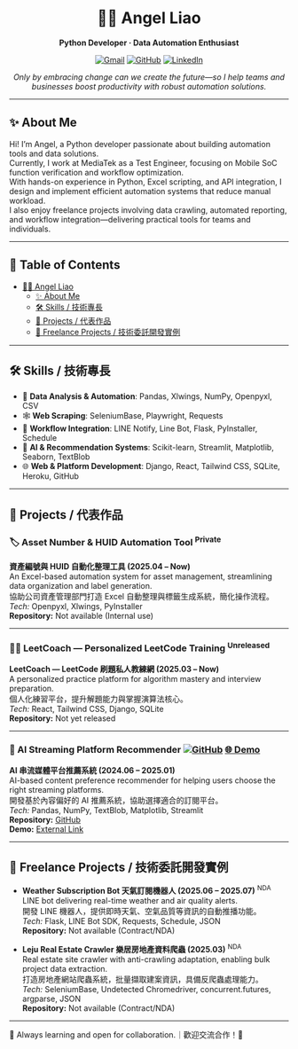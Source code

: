 <div align="center">

# 👩‍💻 Angel Liao

**Python Developer · Data Automation Enthusiast**

[![Gmail](https://img.shields.io/badge/email-lxx.career@gmail.com-red?style=flat-square&logo=gmail)](mailto:lxx.career@gmail.com)
[![GitHub](https://img.shields.io/badge/GitHub-@liaoxiaoxuan-181717?style=flat-square&logo=github)](https://github.com/liaoxiaoxuan)
[![LinkedIn](https://img.shields.io/badge/LinkedIn-Angel%20Liao-blue?style=flat-square&logo=linkedin)](www.linkedin.com/in/angelliaolxx)  
<!-- 上方可加入更多 badge，如 blog、portfolio 等 -->

*Only by embracing change can we create the future—so I help teams and businesses boost productivity with robust automation solutions.*

</div>

---

## ✨ About Me

Hi! I’m Angel, a Python developer passionate about building automation tools and data solutions.  
Currently, I work at MediaTek as a Test Engineer, focusing on Mobile SoC function verification and workflow optimization.  
With hands-on experience in Python, Excel scripting, and API integration, I design and implement efficient automation systems that reduce manual workload.  
I also enjoy freelance projects involving data crawling, automated reporting, and workflow integration—delivering practical tools for teams and individuals.

---

## 📖 Table of Contents

- [👩‍💻 Angel Liao](#👩‍💻-Angel-Liao)
  * [✨ About Me](#✨-About-Me)
  * [🛠️ Skills / 技術專長](#🛠️-Skills--技術專長)
  * [🚀 Projects / 代表作品](#🚀-Projects--代表作品)
  * [💼 Freelance Projects / 技術委託開發實例](#💼-Freelance-Projects--技術委託開發實例)

---

## 🛠️ Skills / 技術專長

- 🐼 **Data Analysis & Automation**: Pandas, Xlwings, NumPy, Openpyxl, CSV
- 🕸️ **Web Scraping**: SeleniumBase, Playwright, Requests
- 🔗 **Workflow Integration**: LINE Notify, Line Bot, Flask, PyInstaller, Schedule
- 🤖 **AI & Recommendation Systems**: Scikit-learn, Streamlit, Matplotlib, Seaborn, TextBlob
- 🌐 **Web & Platform Development**: Django, React, Tailwind CSS, SQLite, Heroku, GitHub

---

## 🚀 Projects / 代表作品

### 🏷️ Asset Number & HUID Automation Tool  <sup>Private</sup>
**資產編號與 HUID 自動化整理工具 (2025.04 – Now)**  
An Excel-based automation system for asset management, streamlining data organization and label generation.  
協助公司資產管理部門打造 Excel 自動整理與標籤生成系統，簡化操作流程。  
*Tech:* Openpyxl, Xlwings, PyInstaller  
**Repository:** Not available (Internal use)

---

### 👨‍💻 LeetCoach — Personalized LeetCode Training  <sup>Unreleased</sup>
**LeetCoach — LeetCode 刷題私人教練網 (2025.03 – Now)**  
A personalized practice platform for algorithm mastery and interview preparation.  
個人化練習平台，提升解題能力與掌握演算法核心。  
*Tech:* React, Tailwind CSS, Django, SQLite  
**Repository:** Not yet released

---

### 🤖 AI Streaming Platform Recommender [![GitHub](https://img.shields.io/badge/Repo-Source-blue?logo=github)](https://github.com/liaoxiaoxuan/stream_AI_advisor) [🌐 Demo](https://pickyourstreambetweennetflixanddisneyplus.streamlit.app/)
**AI 串流媒體平台推薦系統 (2024.06 – 2025.01)**  
AI-based content preference recommender for helping users choose the right streaming platforms.  
開發基於內容偏好的 AI 推薦系統，協助選擇適合的訂閱平台。  
*Tech:* Pandas, NumPy, TextBlob, Matplotlib, Streamlit  
**Repository:** [GitHub](https://github.com/liaoxiaoxuan/stream_AI_advisor)  
**Demo:** [External Link](https://pickyourstreambetweennetflixanddisneyplus.streamlit.app/)

---

## 💼 Freelance Projects / 技術委託開發實例

- **Weather Subscription Bot 天氣訂閱機器人 (2025.06 – 2025.07)** <sup>NDA</sup>  
  LINE bot delivering real-time weather and air quality alerts.  
  開發 LINE 機器人，提供即時天氣、空氣品質等資訊的自動推播功能。  
  *Tech:* Flask, LINE Bot SDK, Requests, Schedule, JSON  
  **Repository:** Not available (Contract/NDA)

- **Leju Real Estate Crawler 樂居房地產資料爬蟲 (2025.03)** <sup>NDA</sup>  
  Real estate site crawler with anti-crawling adaptation, enabling bulk project data extraction.  
  打造房地產網站爬蟲系統，批量擷取建案資訊，具備反爬蟲處理能力。  
  *Tech:* SeleniumBase, Undetected Chromedriver, concurrent.futures, argparse, JSON  
  **Repository:** Not available (Contract/NDA)
---

🌱 Always learning and open for collaboration.｜歡迎交流合作！🚀


<!-- Optionally add LinkedIn, Blog, or other contact links here -->

<!-- 

## 📊 GitHub Skill & Activity Overview

[![Anurag's GitHub stats](https://github-readme-stats.vercel.app/api?username=liaoxiaoxuan&show_icons=true&layout=compact&hide=issues&line_height=24)](https://github.com/liaoxiaoxuan/github-readme-stats)
[![Top Langs](https://github-readme-stats.vercel.app/api/top-langs/?username=liaoxiaoxuan&layout=compact)](https://github.com/liaoxiaoxuan/github-readme-stats)

---

[![Readme Quotes](https://quotes-github-readme.vercel.app/api?theme=dark&quote=Transforming%20ideas%20into%20code%2C%20building%20tomorrow%20one%20commit%20at%20a%20time.)](https://github.com/piyushsuthar/github-readme-quotes)

-->
